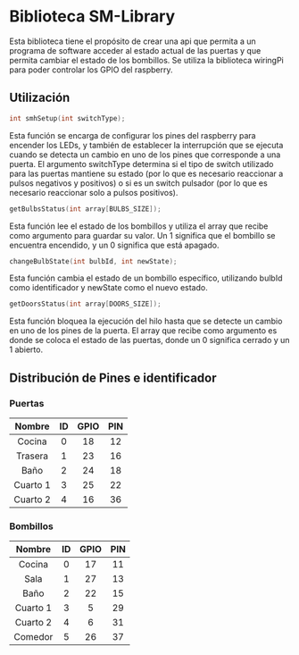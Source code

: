 # Biblioteca SM-Library
Esta biblioteca tiene el propósito de crear una api que permita a un programa de software acceder al estado actual de las puertas y que permita cambiar el estado de los bombillos. Se utiliza la biblioteca wiringPi para poder controlar los GPIO del raspberry.

## Utilización

```c
int smhSetup(int switchType);
```

Esta función se encarga de configurar los pines del raspberry para encender los LEDs, y también de establecer la interrupción que se ejecuta cuando se detecta un cambio en uno de los pines que corresponde a una puerta. El argumento switchType determina si el tipo de switch utilizado para las puertas mantiene su estado (por lo que es necesario reaccionar a pulsos negativos y positivos) o si es un switch pulsador (por lo que es necesario reaccionar solo a pulsos positivos).


```c
getBulbsStatus(int array[BULBS_SIZE]);
```

Esta función lee el estado de los bombillos y utiliza el array que recibe como argumento para guardar su valor. Un 1 significa que el bombillo se encuentra encendido, y un 0 significa que está apagado.

```c
changeBulbState(int bulbId, int newState);
```
Esta función cambia el estado de un bombillo específico, utilizando bulbId como identificador y newState como el nuevo estado.


```c
getDoorsStatus(int array[DOORS_SIZE]);
```
Esta función bloquea la ejecución del hilo hasta que se detecte un cambio en uno de los pines de la puerta. El array que recibe como argumento es donde se coloca el estado de las puertas, donde un 0 significa cerrado y un 1 abierto.


## Distribución de Pines e identificador

### Puertas
| Nombre | ID | GPIO | PIN | 
| :---: | :---: | :---: | :---: | 
| Cocina | 0 |  18 | 12 |
| Trasera | 1 | 23 | 16 |
| Baño | 2 | 24 | 18 |
| Cuarto 1 | 3 | 25 | 22 |
| Cuarto 2 | 4 | 16 | 36 |

### Bombillos
| Nombre | ID | GPIO | PIN | 
| :---: | :---: | :---: | :---: | 
| Cocina | 0 | 17 | 11 |
| Sala | 1 | 27 | 13 |
| Baño | 2 | 22 | 15 |
| Cuarto 1 | 3 | 5 | 29 |
| Cuarto 2 | 4 | 6 | 31 |
| Comedor | 5 | 26 | 37 |

